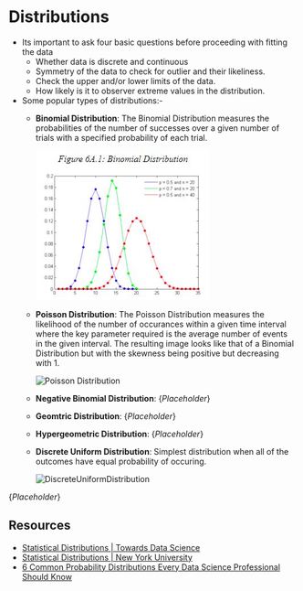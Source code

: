 # Distributions

- Its important to ask four basic questions before proceeding with fitting the data
  - Whether data is discrete and continuous
  - Symmetry of the data to check for outlier and their likeliness.
  - Check the upper and/or lower limits of the data.
  - How likely is it to observer extreme values in the distribution.
- Some popular types of distributions:-
  - **Binomial Distribution**: The Binomial Distribution measures the probabilities of the number of successes over a given number of trials with a specified probability of each trial.

    ![Binomial Distibution](https://github.com/Jarmos-san/StatNotes/blob/master/images/BinomialDistribution.JPG)

  - **Poisson Distribution**: The Poisson Distribution measures the likelihood of the number of occurances within a given time interval where the key parameter required is the average number of events in the given interval. The resulting image looks like that of a Binomial Distribution but with the skewness being positive but decreasing with 1.

    ![Poisson Distribution]()
  
  - **Negative Binomial Distribution**: {_Placeholder_}
  - **Geomtric Distribution**: {_Placeholder_}
  - **Hypergeometric Distribution**: {_Placeholder_}
  - **Discrete Uniform Distribution**: Simplest distribution when all of the outcomes have equal probability of occuring.
  
    ![DiscreteUniformDistribution]()
  
<!-- Requires more information on this topic -->
{_Placeholder_}

## Resources

- [Statistical Distributions | Towards Data Science](https://towardsdatascience.com/statistical-distributions-24b5b4ba43cc)
- [Statistical Distributions | New York University](http://people.stern.nyu.edu/adamodar/New_Home_Page/StatFile/statdistns.htm)
- [6 Common Probability Distributions Every Data Science Professional Should Know](https://www.analyticsvidhya.com/blog/2017/09/6-probability-distributions-data-science/)
